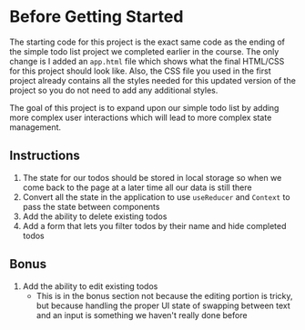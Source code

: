 # Before Getting Started

The starting code for this project is the exact same code as the ending of the simple todo list project we completed earlier in the course. The only change is I added an `app.html` file which shows what the final HTML/CSS for this project should look like. Also, the CSS file you used in the first project already contains all the styles needed for this updated version of the project so you do not need to add any additional styles.

The goal of this project is to expand upon our simple todo list by adding more complex user interactions which will lead to more complex state management.

## Instructions

1. The state for our todos should be stored in local storage so when we come back to the page at a later time all our data is still there
2. Convert all the state in the application to use `useReducer` and `Context` to pass the state between components
3. Add the ability to delete existing todos
4. Add a form that lets you filter todos by their name and hide completed todos

## Bonus

1. Add the ability to edit existing todos
   - This is in the bonus section not because the editing portion is tricky, but because handling the proper UI state of swapping between text and an input is something we haven't really done before
